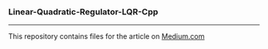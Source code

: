 ### Linear-Quadratic-Regulator-LQR-Cpp
---
This repository contains files for the article on [Medium.com]()
